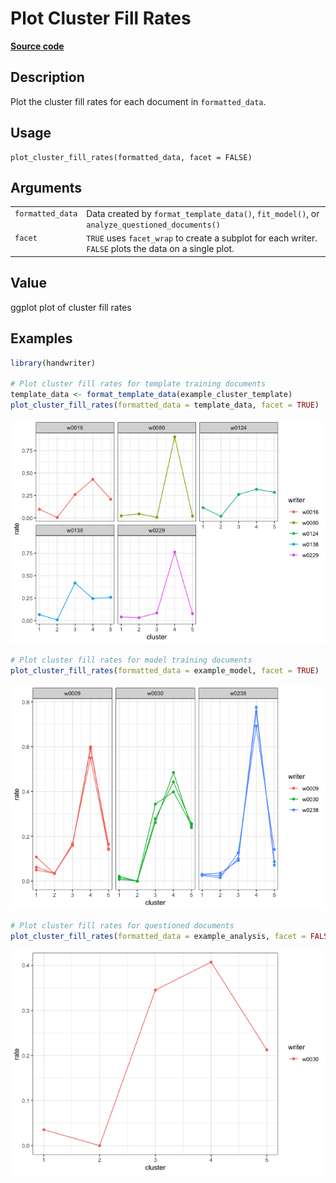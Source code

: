 

# Plot Cluster Fill Rates

[**Source code**](https://github.com/CSAFE-ISU/handwriter/tree/176-automatic-documentation/R/#L)

## Description

Plot the cluster fill rates for each document in
<code>formatted_data</code>.

## Usage

<pre><code class='language-R'>plot_cluster_fill_rates(formatted_data, facet = FALSE)
</code></pre>

## Arguments

<table>
<tr>
<td style="white-space: nowrap; font-family: monospace; vertical-align: top">
<code id="formatted_data">formatted_data</code>
</td>
<td>
Data created by <code>format_template_data()</code>,
<code>fit_model()</code>, or <code>analyze_questioned_documents()</code>
</td>
</tr>
<tr>
<td style="white-space: nowrap; font-family: monospace; vertical-align: top">
<code id="facet">facet</code>
</td>
<td>
<code>TRUE</code> uses <code>facet_wrap</code> to create a subplot for
each writer. <code>FALSE</code> plots the data on a single plot.
</td>
</tr>
</table>

## Value

ggplot plot of cluster fill rates

## Examples

``` r
library(handwriter)

# Plot cluster fill rates for template training documents
template_data <- format_template_data(example_cluster_template)
plot_cluster_fill_rates(formatted_data = template_data, facet = TRUE)
```

![](plot_cluster_fill_rates.markdown_strict_files/figure-markdown_strict/unnamed-chunk-1-1.png)

``` r
# Plot cluster fill rates for model training documents
plot_cluster_fill_rates(formatted_data = example_model, facet = TRUE)
```

![](plot_cluster_fill_rates.markdown_strict_files/figure-markdown_strict/unnamed-chunk-1-2.png)

``` r
# Plot cluster fill rates for questioned documents
plot_cluster_fill_rates(formatted_data = example_analysis, facet = FALSE)
```

![](plot_cluster_fill_rates.markdown_strict_files/figure-markdown_strict/unnamed-chunk-1-3.png)
